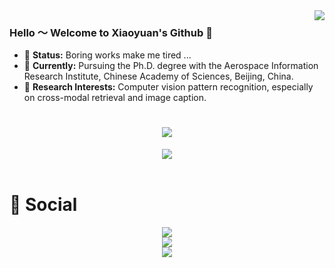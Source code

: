 <img align="right" src="https://github-readme-stats.vercel.app/api?username=xiaoyuan1996&show_icons=true&icon_color=CE1D2D&text_color=718096&bg_color=ffffff&hide_title=true" />

### Hello ～ Welcome to Xiaoyuan's Github 👋

- 💬 **Status:** Boring works make me tired ...
- 🔭 **Currently:** Pursuing the Ph.D. degree with the Aerospace Information Research Institute, Chinese Academy of Sciences, Beijing, China.  
- 🤔 **Research Interests:** Computer vision  pattern recognition, especially on cross-modal retrieval and image caption.

 
<!-- 动态打字效果 -->
<h1 align="center">
  <a href="https://sunguoqi.com/">
    <img src="https://readme-typing-svg.herokuapp.com/?lines=console.log(%22Hello%2C%20World!%22);小袁同学祝您今天愉快!&center=true&size=27">
  </a>
</h1>

<!-- 敲代码的图片 -->
<div align="center" ><img order-radius="100px" src="https://cdn.jsdelivr.net/gh/sun0225SUN/photos/images/202108300019556.gif"/></div>
<br>


# 🤝 Social

<!-- BiliBili和CSDN数据 -->
<div align="center">
  <a href="https://blog.csdn.net/Governer"><img src="https://stats.justsong.cn/api/csdn?id=Governer"/></a>
</div>

<!-- 访客数统计徽标 -->
<div align="center">
  <img src="https://visitor-badge.glitch.me/badge?page_id=xiaoyuan1996" /></div>

<!-- 贪吃蛇代码贡献图 -->
<div align="center"><img src="https://cdn.jsdelivr.net/gh/sun0225SUN/sun0225SUN/assets/github-contribution-grid-snake.svg" /></div>

